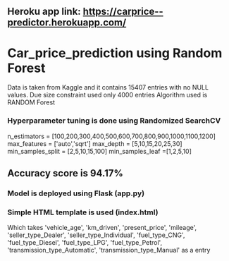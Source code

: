 ## Heroku app link: https://carprice--predictor.herokuapp.com/


# Car_price_prediction using Random Forest
Data is taken from Kaggle and it contains 15407 entries with no NULL values.
Due size constraint used only 4000 entries
Algorithm used is RANDOM Forest
### Hyperparameter tuning is done using Randomized SearchCV
n_estimators = [100,200,300,400,500,600,700,800,900,1000,1100,1200]
max_features = ['auto','sqrt']
max_depth = [5,10,15,20,25,30]
min_samples_split = [2,5,10,15,100]
min_samples_leaf =[1,2,5,10]
## Accuracy score is 94.17% 
### Model is deployed using Flask (app.py)
### Simple HTML template is used (index.html)
Which takes 'vehicle_age', 'km_driven', 'present_price', 'mileage',
       'seller_type_Dealer', 'seller_type_Individual', 'fuel_type_CNG',
       'fuel_type_Diesel', 'fuel_type_LPG', 'fuel_type_Petrol',
       'transmission_type_Automatic', 'transmission_type_Manual' as a entry
